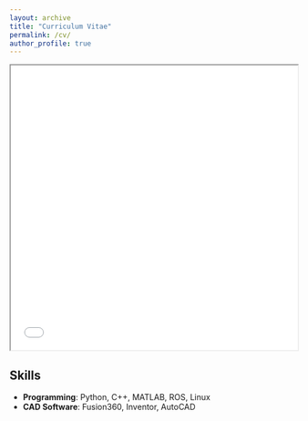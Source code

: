 ```yaml
---
layout: archive
title: "Curriculum Vitae"
permalink: /cv/
author_profile: true
---
```



<iframe
  src="../files/Hao_Fang_Cheng_CV.pdf"
  width="100%"
  height="500px"
>
     
  This browser does not support PDFs. Please download the PDF to view it: <a href="../files/Hao_Fang_Cheng_CV.pdf">Download PDF</a>

</iframe>



## Skills
- **Programming**: Python, C++, MATLAB, ROS, Linux
- **CAD Software**: Fusion360, Inventor, AutoCAD



